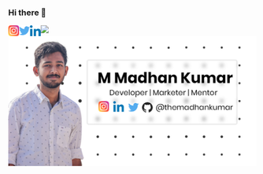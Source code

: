 ### Hi there 👋

<a href="https://instagram.com/themadhankumar">  
<img align="left" alt="Madhan Kumar | Twitter" width="22px" src="https://github.com/themadhankumar/site/blob/main/assets/img/icons/instagram.png" />
</a>

<a href="https://twitter.com/themadhankumar">
<img align="left" alt="Madhan Kumar | Twitter" width="22px" src="https://github.com/themadhankumar/site/blob/main/assets/img/icons/twitter.png" />
</a>    

<a href="https://www.linkedin.com/in/abhisheknaiidu/">
  <img align="left" alt="Abhishek's LinkedIN" width="22px" src="https://github.com/themadhankumar/site/blob/main/assets/img/icons/linkedin.png" />
</a>

![](https://visitor-badge.glitch.me/badge?page_id=themadhankumar.themadhankumar)
<img src="https://github.com/themadhankumar/site/blob/main/assets/img/titlecard.jpg">


<!--
**themadhankumar/themadhankumar** is a ✨ _special_ ✨ repository because its `README.md` (this file) appears on your GitHub profile.

Here are some ideas to get you started:

- 🔭 I’m currently working on ...
- 🌱 I’m currently learning ...
- 👯 I’m looking to collaborate on ...
- 🤔 I’m looking for help with ...
- 💬 Ask me about ...
- 📫 How to reach me: ...
- 😄 Pronouns: ...
- ⚡ Fun fact: ...
-->
